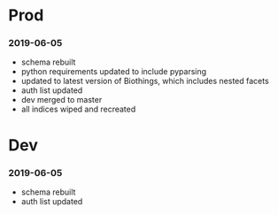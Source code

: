 # Prod
### 2019-06-05
- schema rebuilt
- python requirements updated to include pyparsing
- updated to latest version of Biothings, which includes nested facets
- auth list updated
- dev merged to master
- all indices wiped and recreated

# Dev
### 2019-06-05
- schema rebuilt
- auth list updated
